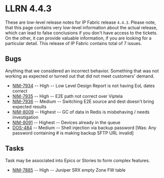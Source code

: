 # LLRN 4.4.3

These are low-level release notes for IP Fabric release `4.4.3`. Please note, that this page contains very low-level information about the actual release, which can lead to false conclusions if you don't have access to the tickets. On the other, it can provide valuable information, if you are looking for a particular detail. This release of IP Fabric contains total of 7 issues.

## Bugs

Anything that we considered an incorrect behavior. Something that was not working as expected or turned out that did not meet customers' demand.

- [NIM-7934](https://ipfabric.atlassian.net/browse/NIM-7934) -- High -- Low Level Design Report is not having EoL dates correct
- [NIM-7935](https://ipfabric.atlassian.net/browse/NIM-7935) -- High -- E2E path not correct over Viptela
- [NIM-7936](https://ipfabric.atlassian.net/browse/NIM-7936) -- Medium -- Switching E2E source and dest doesn't bring expected results
- [NIM-8009](https://ipfabric.atlassian.net/browse/NIM-8009) -- Highest -- GC of data in Redis is misbehaving / needs investigation
- [NIM-8091](https://ipfabric.atlassian.net/browse/NIM-8091) -- Highest -- Devices already in the queue
- [DOS-484](https://ipfabric.atlassian.net/browse/DOS-484) -- Medium -- Shell injection via backup password [Was: Any password containing # is making backup SFTP URL invalid]

## Tasks

Task may be associated into Epics or Stories to form complex features.

- [NIM-7885](https://ipfabric.atlassian.net/browse/NIM-7885) -- High -- Juniper SRX empty Zone FW table
